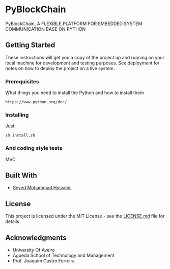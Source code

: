# PyBlockChain

PyBlockChain, A FLEXIBLE PLATFORM FOR EMBEDDED SYSTEM COMMUNICATION BASE ON PYTHON

## Getting Started

These instructions will get you a copy of the project up and running on your local machine for development and testing purposes. See deployment for notes on how to deploy the project on a live system.

### Prerequisites

What things you need to install the Python and how to install them

```
https://www.python.org/doc/
```

### Installing

Just:

```
sh install.sh
```


### And coding style tests

MVC

## Built With

* [Seyed Mohammad Hosseini](https://www.researchgate.net/profile/Seyed_Hosseini93) 


## License

This project is licensed under the MIT License - see the [LICENSE.md](LICENSE.md) file for details

## Acknowledgments

* University Of Aveiro
* Águeda School of Technology and Management
* Prof. Joaquim Castro Ferreira
